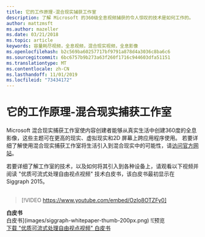 ```yaml
---
title: 它的工作原理-混合现实捕获工作室
description: 了解 Microsoft 的360级全息视频捕获的令人惊叹的技术是如何工作的。
author: mattzmsft
ms.author: mazeller
ms.date: 03/21/2018
ms.topic: article
keywords: 容量耗尽视频，全息视频，混合现实视频，全息影像
ms.openlocfilehash: b2c569ba60257717bf9791a878d4a3036c8ba6c6
ms.sourcegitcommit: 6bc6757b9b273a63f260f1716c944603dfa51151
ms.translationtype: MT
ms.contentlocale: zh-CN
ms.lasthandoff: 11/01/2019
ms.locfileid: "73434172"
---
```

# <a name="how-it-works---mixed-reality-capture-studios"></a>它的工作原理-混合现实捕获工作室

Microsoft 混合现实捕获工作室使内容创建者能够从真实生活中创建360度的全息影像，这些主题可在更高的现实、虚拟现实和2D 屏幕上跨应用程序使用。 若要详细了解使用混合现实捕获工作室将生活引入到混合现实中的可能性，请[访问官方网站](https://www.microsoft.com//mixed-reality/capture-studios)。

若要详细了解工作室的技术，以及如何将其引入到各种设备上，请观看以下视频并阅读 "优质可流式处理自由视点视频" 技术白皮书，该白皮书最初显示在 Siggraph 2015。
<br>
<br>
>[!VIDEO https://www.youtube.com/embed/OzIo8OTZFy0]


**白皮书**<br>
白皮书](images/siggraph-whitepaper-thumb-200px.png) ![预览<br>
[下载 "优质可流式处理自由视点视频" 白皮书](images/high-quality-streamable-free-viewpoint-video.pdf)
